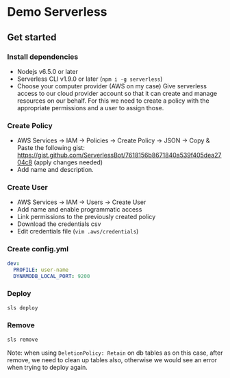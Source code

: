 # Demo Serverless

## Get started

### Install dependencies

- Nodejs v6.5.0 or later
- Serverless CLI v1.9.0 or later (`npm i -g serverless`)
- Choose your computer provider (AWS on my case)
  Give serverless access to our cloud provider account so that it can create and manage resources on our behalf. For this we need to create a policy with the appropriate permissions and a user to assign those.

### Create Policy

- AWS Services -> IAM -> Policies -> Create Policy -> JSON -> Copy & Paste the following gist: https://gist.github.com/ServerlessBot/7618156b8671840a539f405dea2704c8 (apply changes needed)
- Add name and description.

### Create User

- AWS Services -> IAM -> Users -> Create User
- Add name and enable programmatic access
- Link permissions to the previously created policy
- Download the credentials csv
- Edit credentials file (`vim .aws/credentials`)

### Create config.yml

```yml
dev:
  PROFILE: user-name
  DYNAMODB_LOCAL_PORT: 9200
```

### Deploy

```bash
sls deploy
```

### Remove

```bash
sls remove
```

Note: when using `DeletionPolicy: Retain` on db tables as on this case, after remove, we need to clean up tables also, otherwise we would see an error when trying to deploy again.
